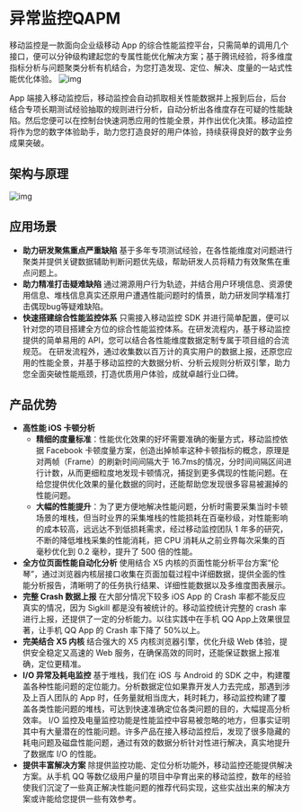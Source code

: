 # 异常监控QAPM

移动监控是一款面向企业级移动 App 的综合性能监控平台，只需简单的调用几个接口，便可以分钟级构建起您的专属性能优化解决方案；基于腾讯经验，将多维度指标分析与问题聚类分析有机结合，为您打造发现、定位、解决、度量的一站式性能优化体验。
![img](../../img/qapm上报流程.jpeg)

App 端接入移动监控后，移动监控会自动抓取相关性能数据并上报到后台，后台结合专项长期测试经验抽取的规则进行分析，自动分析出各维度存在可疑的性能缺陷。然后您便可以在控制台快速洞悉应用的性能全景，并作出优化决策。移动监控将作为您的数字体验助手，助力您打造良好的用户体验，持续获得良好的数字业务成果突破。

## 架构与原理

![img](../../img/qapm架构.jpeg)

## 应用场景

- **助力研发聚焦重点严重缺陷**
  基于多年专项测试经验，在各性能维度对问题进行聚类并提供关键数据辅助判断问题优先级，帮助研发人员将精力有效聚焦在重点问题上。
- **助力精准打击疑难缺陷**
  通过溯源用户行为轨迹，并结合用户环境信息、资源使用信息、堆栈信息真实还原用户遭遇性能问题时的情景，助力研发同学精准打击偶现bug等疑难缺陷。
- **快速搭建综合性能监控体系**
  只需接入移动监控 SDK 并进行简单配置，便可以针对您的项目搭建全方位的综合性能监控体系。在研发流程内，基于移动监控提供的简单易用的 API，您可以结合各性能维度数据定制专属于项目组的合流规范。
  在研发流程外，通过收集数以百万计的真实用户的数据上报，还原您应用的性能全景，并基于移动监控的大数据分析、分析云规则分析双引擎，助力您全面突破性能瓶颈，打造优质用户体验，成就卓越行业口碑。

## 产品优势

- **高性能 iOS 卡顿分析**
  - **精细的度量标准**：性能优化效果的好坏需要准确的衡量方式，移动监控依据 Facebook 卡顿度量方案，创造出掉帧率这种卡顿指标的概念，原理是对两帧（Frame）的刷新时间间隔大于 16.7ms的情况，分时间间隔区间进行计数，从而更细粒度地发现卡顿情况，捕捉到更多偶现的性能问题。在给您提供优化效果的量化数据的同时，还能帮助您发现很多容易被漏掉的性能问题。
  - **大幅的性能提升**：为了更方便地解决性能问题，分析时需要采集当时卡顿场景的堆栈，但当时业界的采集堆栈的性能损耗在百毫秒级，对性能影响的成本较高，远远达不到低损耗需求，经过移动监控团队 1 年多的研究，不断的降低堆栈采集的性能消耗，把 CPU 消耗从之前业界每次采集的百毫秒优化到 0.2 毫秒，提升了 500 倍的性能。
- **全方位页面性能自动化分析**
  使用结合 X5 内核的页面性能分析平台方案“伦琴”，通过浏览器内核层接口收集在页面加载过程中详细数据，提供全面的性能分析报告，清晰明了的任务执行结果、详细性能数据以及多维度图表展示。
- **完整 Crash 数据上报**
  在大部分情况下较多 iOS App 的 Crash 率都不能反应真实的情况，因为 Sigkill 都是没有被统计的。移动监控统计完整的 crash 率进行上报，还提供了一定的分析能力。以往实践中在手机 QQ App上效果很显著，让手机 QQ App 的 Crash 率下降了 50%以上。
- **完美结合 X5 内核**
  结合强大的 X5 内核浏览器引擎，优化升级 Web 体验，提供安全稳定又高速的 Web 服务，在确保高效的同时，还能保证数据上报准确，定位更精准。
- **I/O 异常及耗电监控**
  基于堆栈，我们在 iOS 与 Android 的 SDK 之中，构建覆盖各种性能问题的定位能力。分析数据定位如果靠开发人力去完成，那遇到涉及上百人团队的 App 时，任务量就相当庞大，耗时耗力，移动监控构建了覆盖各类性能问题的堆栈，可达到快速准确定位各类问题的目的，大幅提高分析效率。
  I/O 监控及电量监控功能是性能监控中容易被忽略的地方，但事实证明其中有大量潜在的性能问题。许多产品在接入移动监控后，发现了很多隐藏的耗电问题及磁盘性能问题，通过有效的数据分析针对性进行解决，真实地提升了数据库 I/O 的性能。
- **提供丰富解决方案**
  除提供监控功能、定位分析功能外，移动监控还能提供解决方案。从手机 QQ 等数亿级用户量的项目中孕育出来的移动监控，数年的经验使我们沉淀了一些真正解决性能问题的推荐代码实现，这些实战出来的解决方案或许能给您提供一些有效参考。